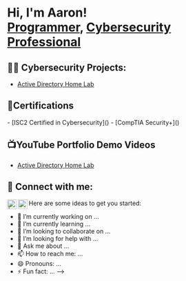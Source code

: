 <h1>Hi, I'm Aaron! <br/><a href="https://github.com/aaronthompsoncyber">Programmer</a>, <a href="https://www.linkedin.com/in/aaronthompsoncyber/">Cybersecurity Professional</a>

<h2>👨‍💻 Cybersecurity Projects:</h2>

  - [Active Directory Home Lab]()
<h2>📜Certifications</h2>
  - [ISC2 Certified in Cybersecurity]()
  - [CompTIA Security+]()

<h2>📺YouTube Portfolio Demo Videos</h2>

- [Active Directory Home Lab]()


<h2> 🤳 Connect with me:</h2>

[<img align="left" alt=" | YouTube" width="22px" src="https://cdn.jsdelivr.net/npm/simple-icons@v3/icons/youtube.svg" />][youtube]
[<img align="left" alt="aaronthompsoncyber | LinkedIn" width="22px" src="https://cdn.jsdelivr.net/npm/simple-icons@v3/icons/linkedin.svg" />][linkedin]

[youtube]: https://www.youtube.com/channel/UCuG64c38lyI6Kakl9M-ur_g
[linkedin]: https://linkedin.com/in/aaronthompsoncyber

Here are some ideas to get you started:

- 🔭 I’m currently working on ...
- 🌱 I’m currently learning ...
- 👯 I’m looking to collaborate on ...
- 🤔 I’m looking for help with ...
- 💬 Ask me about ...
- 📫 How to reach me: ...
- 😄 Pronouns: ...
- ⚡ Fun fact: ...
-->
